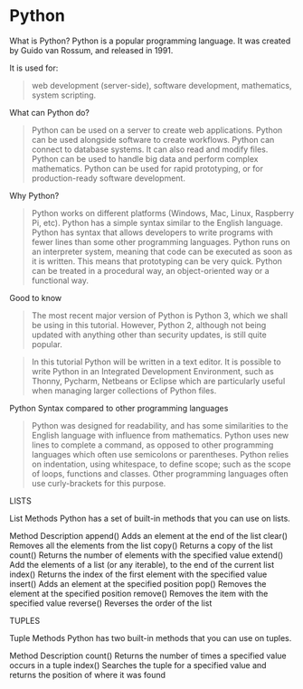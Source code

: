 # Python

What is Python?
Python is a popular programming language. It was created by Guido van Rossum, and released in 1991.

It is used for:

> web development (server-side),
> software development,
> mathematics,
> system scripting.

What can Python do?

> Python can be used on a server to create web applications.
> Python can be used alongside software to create workflows.
> Python can connect to database systems. It can also read and modify files.
> Python can be used to handle big data and perform complex mathematics.
> Python can be used for rapid prototyping, or for production-ready software development.

Why Python?

> Python works on different platforms (Windows, Mac, Linux, Raspberry Pi, etc).
> Python has a simple syntax similar to the English language.
> Python has syntax that allows developers to write programs with fewer lines than some other programming languages.
> Python runs on an interpreter system, meaning that code can be executed as soon as it is written. This means that prototyping can be very quick.
> Python can be treated in a procedural way, an object-oriented way or a functional way.

Good to know

> The most recent major version of Python is Python 3, which we shall be using in this tutorial. However, Python 2, although not being updated with anything other than security updates, is still quite popular.

> In this tutorial Python will be written in a text editor. It is possible to write Python in an Integrated Development Environment, such as Thonny, Pycharm, Netbeans or Eclipse which are particularly useful when managing larger collections of Python files.

Python Syntax compared to other programming languages

> Python was designed for readability, and has some similarities to the English language with influence from mathematics.
> Python uses new lines to complete a command, as opposed to other programming languages which often use semicolons or parentheses.
> Python relies on indentation, using whitespace, to define scope; such as the scope of loops, functions and classes. Other programming languages often use curly-brackets for this purpose.


LISTS

List Methods
Python has a set of built-in methods that you can use on lists.

Method	Description
append()	Adds an element at the end of the list
clear()	Removes all the elements from the list
copy()	Returns a copy of the list
count()	Returns the number of elements with the specified value
extend()	Add the elements of a list (or any iterable), to the end of the current list
index()	Returns the index of the first element with the specified value
insert()	Adds an element at the specified position
pop()	Removes the element at the specified position
remove()	Removes the item with the specified value
reverse()	Reverses the order of the list

TUPLES

Tuple Methods
Python has two built-in methods that you can use on tuples.

Method	Description
count()	Returns the number of times a specified value occurs in a tuple
index()	Searches the tuple for a specified value and returns the position of where it was found
